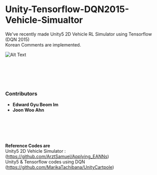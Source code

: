 # Unity-Tensorflow-DQN2015-Vehicle-Simualtor

We've recently made Unity5 2D Vehicle RL Simulator using Tensorflow (DQN 2015)  
Korean Comments are implemented.


![Alt Text](https://github.com/tigerk0430/Unity-Tensorflow-DQN2015-Vehicle-Simulator/blob/master/unity_RL_simulator.gif)


<br/>
<br/>
<br/>
<br/>




 ### Contributors
 - **Edward Gyu Beom Im**  
 - **Joon Woo Ahn**
  
  
  
<br/>
<br/>
<br/>
<br/>
  

  
**Reference Codes are**  
Unity5 2D Vehicle Simulator : (https://github.com/ArztSamuel/Applying_EANNs)  
Unity5 & Tensorflow codes using DQN (https://github.com/MarikaTachibana/UnityCartpole)
